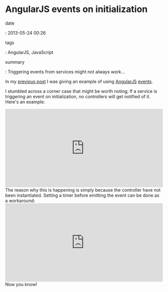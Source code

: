 AngularJS events on initialization
==================================

date

:   2013-05-24 00:26

tags

:   AngularJS, JavaScript

summary

:   Triggering events from services might not always work...

In my [previous post](|filename|refreshable-angularjs-service.rst) I was
giving an example of using [AngularJS](http://angularjs.org)
[events](http://docs.angularjs.org/api/ng.$rootScope.Scope#$emit).

I stumbled across a corner case that might be worth noting; If a service
is triggering an event on initialization, no controllers will get
notified of it. Here's an example:

<iframe width="100%" height="250"
src="http://jsfiddle.net/Ztyx/TdykU/2/embedded/"
allowfullscreen="allowfullscreen" frameborder="0"></iframe>
The reason why this is happening is simply because the controller have
not been instantiated. Setting a timer before emitting the event can be
done as a workaround:

<iframe width="100%" height="250"
src="http://jsfiddle.net/Ztyx/TdykU/3/embedded/"
allowfullscreen="allowfullscreen" frameborder="0"></iframe>
Now you know!
